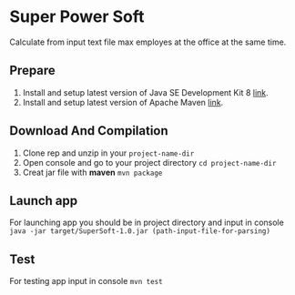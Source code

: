 # Super Power Soft
Calculate from input text file max employes at the office at the same time.

## Prepare
1. Install and setup latest version of Java SE Development Kit 8 [link](https://www.oracle.com/technetwork/java/javase/downloads/2133151).
2. Install and setup latest version of Apache Maven [link](http://maven.apache.org/download.cgi). 

## Download And Сompilation
1. Clone rep and unzip in your `project-name-dir`
2. Open console and go to your project directory
```cd project-name-dir```
3. Creat jar file with **maven** 
```mvn package```

## Launch app
For launching app you should be in project directory and input in console
```java -jar target/SuperSoft-1.0.jar (path-input-file-for-parsing)```

## Test
For testing app input in console 
```mvn test```
